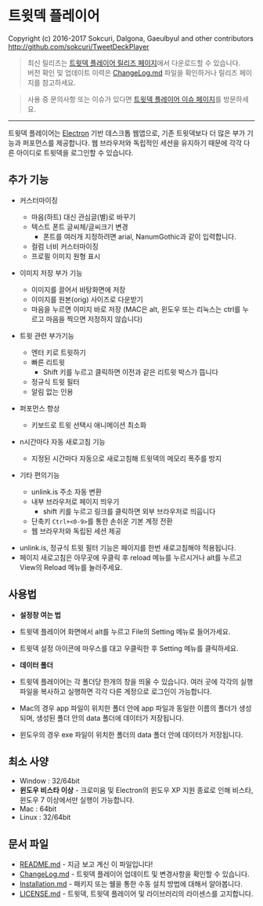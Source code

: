 # 트윗덱 플레이어
Copyright (c) 2016-2017 Sokcuri, Dalgona, Gaeulbyul and other contributors  
http://github.com/sokcuri/TweetDeckPlayer

> 최신 릴리즈는 [트윗덱 플레이어 릴리즈 페이지](https://github.com/sokcuri/TweetDeckPlayer/releases)에서 다운로드할 수 있습니다.  
> 버전 확인 및 업데이트 이력은 [ChangeLog.md](ChangeLog.md) 파일을 확인하거나 릴리즈 페이지를 참고하세요.

> 사용 중 문의사항 또는 이슈가 있다면 [트윗덱 플레이어 이슈 페이지](https://github.com/sokcuri/TweetDeckPlayer/issues)를 방문하세요.

---

트윗덱 플레이어는 [Electron](http://electron.atom.io/) 기반 데스크톱 웹앱으로, 기존 트윗덱보다 더 많은 부가 기능과 퍼포먼스를 제공합니다. 
웹 브라우저와 독립적인 세션을 유지하기 때문에 각각 다른 아이디로 트윗덱을 로그인할 수 있습니다.


추가 기능
----------
- 커스터마이징
  - 마음(하트) 대신 관심글(별)로 바꾸기
  - 텍스트 폰트 글씨체/글씨크기 변경
    - 폰트를 여러개 지정하려면 arial, NanumGothic과 같이 입력합니다.
  - 컬럼 너비 커스터마이징
  - 프로필 이미지 원형 표시

- 이미지 저장 부가 기능
  - 이미지를 끌어서 바탕화면에 저장
  - 이미지를 원본(orig) 사이즈로 다운받기
  - 마음을 누르면 이미지 바로 저장
    (MAC은 alt, 윈도우 또는 리눅스는 ctrl를 누르고 마음을 찍으면 저정하지 않습니다)

- 트윗 관련 부가기능
  - 엔터 키로 트윗하기
  - 빠른 리트윗
    - Shift 키를 누르고 클릭하면 이전과 같은 리트윗 박스가 뜹니다
  - 정규식 트윗 필터
  - 알림 없는 인용

- 퍼포먼스 향상
  - 키보드로 트윗 선택시 애니메이션 최소화

- n시간마다 자동 새로고침 기능
  - 지정된 시간마다 자동으로 새로고침해 트윗덱의 메모리 폭주를 방지

- 기타 편의기능
  - unlink.is 주소 자동 변환
  - 내부 브라우저로 페이지 띄우기
    - shift 키를 누르고 링크를 클릭하면 외부 브라우저로 띄웁니다
  - 단축키 `Ctrl+<0-9>`를 통한 손쉬운 기본 계정 전환
  - 웹 브라우저와 독립된 세션 제공

* unlink.is, 정규식 트윗 필터 기능은 페이지를 한번 새로고침해야 적용됩니다. 
* 페이지 새로고침은 아무곳에 우클릭 후 reload 메뉴를 누르시거나 alt를 누르고 View의 Reload 메뉴를 눌러주세요.

사용법
------
- **설정창 여는 법**
 - 트윗덱 플레이어 화면에서 alt를 누르고 File의 Setting 메뉴로 들어가세요.
 - 트윗덱 설정 아이콘에 마우스를 대고 우클릭한 후 Setting 메뉴를 클릭하세요.

- **데이터 폴더**
 - 트윗덱 플레이어는 각 폴더당 한개의 창을 띄울 수 있습니다. 여러 곳에 각각의 실행파일을 복사하고 실행하면 각각 다른 계정으로 로그인이 가능합니다.
 - Mac의 경우 app 파일이 위치한 폴더 안에 app 파일과 동일한 이름의 폴더가 생성되며, 생성된 폴더 안의 data 폴더에 데이터가 저장됩니다.
 - 윈도우의 경우 exe 파일이 위치한 폴더의 data 폴더 안에 데이터가 저장됩니다.

최소 사양
--------
- Window : 32/64bit
 - **윈도우 비스타 이상** - 크로미움 및 Electron의 윈도우 XP 지원 종료로 인해 비스타, 윈도우 7 이상에서만 실행이 가능합니다.
- Mac : 64bit
- Linux : 32/64bit

문서 파일
--------
* [README.md](README.md) - 지금 보고 계신 이 파일입니다!
* [ChangeLog.md](ChangeLog.md) - 트윗덱 플레이어 업데이트 및 변경사항을 확인할 수 있습니다.
* [Installation.md](Installation.md) - 패키지 또는 쉘을 통한 수동 설치 방법에 대해서 알아봅니다.
* [LICENSE.md](LICENSE.md) - 트윗덱, 트윗덱 플레이어 및 라이브러리의 라이센스를 고지합니다.